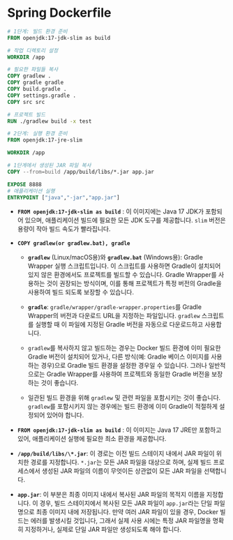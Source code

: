 # Spring Dockerfile

```dockerfile
# 1단계: 빌드 환경 준비
FROM openjdk:17-jdk-slim as build

# 작업 디렉토리 설정
WORKDIR /app

# 필요한 파일들 복사
COPY gradlew .
COPY gradle gradle
COPY build.gradle .
COPY settings.gradle .
COPY src src

# 프로젝트 빌드
RUN ./gradlew build -x test

# 2단계: 실행 환경 준비
FROM openjdk:17-jre-slim

WORKDIR /app

# 1단계에서 생성된 JAR 파일 복사
COPY --from=build /app/build/libs/*.jar app.jar

EXPOSE 8888
# 애플리케이션 실행
ENTRYPOINT ["java","-jar","app.jar"]
```

- **`FROM openjdk:17-jdk-slim as build`** : 이 이미지에는 Java 17 JDK가 포함되어 있으며, 애플리케이션 빌드에 필요한 모든 JDK 도구를 제공합니다. `slim` 버전은 용량이 작아 빌드 속도가 빨라집니다.

- **`COPY gradlew(or gradlew.bat), gradle`**
  - **`gradlew`** (Linux/macOS용)와 **`gradlew.bat`** (Windows용): Gradle Wrapper 실행 스크립트입니다. 이 스크립트를 사용하면 Gradle이 설치되어 있지 않은 환경에서도 프로젝트를 빌드할 수 있습니다. Gradle Wrapper를 사용하는 것이 권장되는 방식이며, 이를 통해 프로젝트가 특정 버전의 Gradle을 사용하여 빌드 되도록 보장할 수 있습니다.
  
  - **`gradle`**: `gradle/wrapper/gradle-wrapper.properties`를 Gradle Wrapper의 버전과 다운로드 URL을 지정하는 파일입니다. `gradlew` 스크립트를 실행할 때 이 파일에 지정된 Gradle 버전을 자동으로 다운로드하고 사용합니다.
  
  - `gradlew`를 복사하지 않고 빌드하는 경우는 Docker 빌드 환경에 이미 필요한 Gradle 버전이 설치되어 있거나, 다른 방식(예: Gradle 베이스 이미지를 사용하는 경우)으로 Gradle 빌드 환경을 설정한 경우일 수 있습니다. 그러나 일반적으로는 Gradle Wrapper를 사용하여 프로젝트와 동일한 Gradle 버전을 보장하는 것이 좋습니다.
  - 일관된 빌드 환경을 위해 `gradlew` 및 관련 파일을 포함시키는 것이 좋습니다. `gradlew`를 포함시키지 않는 경우에는 빌드 환경에 이미 Gradle이 적절하게 설정되어 있어야 합니다.
  
- **`FROM openjdk:17-jdk-slim as build`** : 이 이미지는 Java 17 JRE만 포함하고 있어, 애플리케이션 실행에 필요한 최소 환경을 제공합니다.

- **`/app/build/libs/\*.jar`**: 이 경로는 이전 빌드 스테이지 내에서 JAR 파일이 위치한 경로를 지정합니다. `*.jar`는 모든 JAR 파일을 대상으로 하며, 실제 빌드 프로세스에서 생성된 JAR 파일의 이름이 무엇이든 상관없이 모든 JAR 파일을 선택합니다.
- **`app.jar`**: 이 부분은 최종 이미지 내에서 복사된 JAR 파일의 목적지 이름을 지정합니다. 이 경우, 빌드 스테이지에서 복사된 모든 JAR 파일이 `app.jar`라는 단일 파일명으로 최종 이미지 내에 저장됩니다. 만약 여러 JAR 파일이 있을 경우, Docker 빌드는 에러를 발생시킬 것입니다, 그래서 실제 사용 시에는 특정 JAR 파일명을 명확히 지정하거나, 실제로 단일 JAR 파일만 생성되도록 해야 합니다.